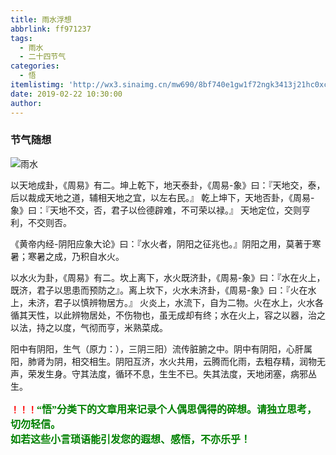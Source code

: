 ```yaml
---
title: 雨水浮想
abbrlink: ff971237
tags:
  - 雨水
  - 二十四节气
categories:
  - 悟
itemlistimg: 'http://wx3.sinaimg.cn/mw690/8bf740e1gw1f72ngk3413j21hc0xcnbu.jpg'
date: 2019-02-22 10:30:00
author:
---
```

### 节气随想

![雨水](http://wx3.sinaimg.cn/mw690/8bf740e1gw1f72ngk3413j21hc0xcnbu.jpg)

以天地成卦，《周易》有二。坤上乾下，地天泰卦，《周易-象》曰：『天地交，泰，后以裁成天地之道，辅相天地之宜，以左右民。』
乾上坤下，天地否卦，《周易-象》曰：『天地不交，否，君子以俭德辟难，不可荣以禄。』
天地定位，交则亨利，不交则否。

《黄帝内经-阴阳应象大论》曰：『水火者，阴阳之征兆也。』阴阳之用，莫著于寒暑；寒暑之成，乃积自水火。

以水火为卦，《周易》有二。坎上离下，水火既济卦，《周易-象》曰：『水在火上，既济，君子以思患而预防之』。离上坎下，火水未济卦，《周易-象》曰：『火在水上，未济，君子以慎辨物居方。』
火炎上，水流下，自为二物。火在水上，火水各循其天性，以此辨物居处，不伤物也，虽无成却有终；水在火上，容之以器，治之以法，持之以度，气彻而亨，米熟菜成。

阳中有阴阳，生气（原力：），三阴三阳）流传脏腑之中。阴中有阴阳，心肝属阳，肺肾为阴，相交相生。阴阳互济，水火共用，云腾而化雨，去粗存精，润物无声，荣发生身。守其法度，循环不息，生生不已。失其法度，天地闭塞，病邪丛生。



**<font color=red>！！！</font><font color=green face=微软雅黑 size=3>“悟”分类下的文章用来记录个人偶思偶得的碎想。请独立思考，切勿轻信。  
如若这些小言琐语能引发您的遐想、感悟，不亦乐乎！</font>**